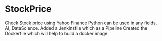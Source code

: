 # StockPrice
Check Stock price using Yahoo Finance
Python can be used in any fields, AI, DataScience.
Added a Jenkinsfile which as a Pipeline
Created the Dockerfile which will help to build a docker image.
